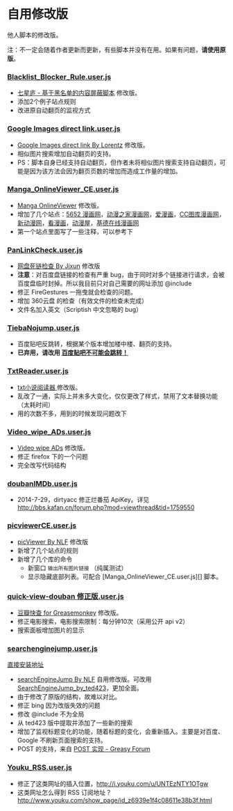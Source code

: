 自用修改版
=========

他人脚本的修改版。

注：不一定会随着作者更新而更新，有些脚本并没有在用。如果有问题，**请使用原版**。

### [Blacklist_Blocker_Rule.user.js](https://github.com/ywzhaiqi/userscript/blob/master/.%E4%BF%AE%E6%94%B9%E7%89%88/Blacklist_Blocker_Rule.user.js)

- [七星庐 - 基于黑名单的内容屏蔽脚本](http://qixinglu.com/post/blacklist_blocker_greasemonkey_script.html) 修改版。
- 添加2个例子站点规则
- 改进原自动翻页的监视方式

### [Google Images direct link.user.js](https://github.com/ywzhaiqi/userscript/blob/master/.%E4%BF%AE%E6%94%B9%E7%89%88/Google%20Images%20direct%20link.user.js)

- [Google Images direct link By Lorentz](http://userscripts.org/scripts/show/78355) 修改版。
- 相似图片搜索增加自动翻页的支持。
- PS：脚本自身已经支持自动翻页，但作者未将相似图片搜索支持自动翻页，可能是因为该方法会因为翻页页数的增加而造成工作量的增加。

### [Manga_OnlineViewer_CE.user.js](https://github.com/ywzhaiqi/userscript/blob/master/.%E4%BF%AE%E6%94%B9%E7%89%88/Manga_OnlineViewer_CE.user.js)

- [Manga OnlineViewer](https://greasyfork.org/scripts/1319-manga-onlineviewer) 修改版。
- 增加了几个站点：[5652 漫画网](http://mh.5652.com/)，[动漫之家漫画网](http://manhua.dmzj.com/)，[爱漫画](http://www.imanhua.com/)，[CC图库漫画网](http://www.tuku.cc/)，[新动漫网](http://www.xindm.cn/)，[看漫画](http://www.kkkmh.com/)，[动漫屋](http://www.dm5.com/)，[基德在线漫画网](http://www.jide123.net/)
- 第一个站点里面写了一些注释，可以参考下

### [PanLinkCheck.user.js](https://github.com/ywzhaiqi/userscript/blob/master/.%E4%BF%AE%E6%94%B9%E7%89%88/PanLinkCheck.user.js)

- [网盘死链检查 By Jixun](https://greasyfork.org/scripts/1262) 修改版
- **注意**：对百度盘链接的检查有严重 bug，由于同时对多个链接进行请求，会被百度盘临时封掉。所以我目前只对自己需要的网址添加 @include
- 修正 FireGestures 一拖曳就会检查的问题。
- 增加 360云盘 的检查（有效文件的检查未完成）
- 文件名加入英文（Scriptish 中文忽略的 bug）

### [TiebaNojump.user.js](https://github.com/ywzhaiqi/userscript/blob/master/.%E4%BF%AE%E6%94%B9%E7%89%88/TiebaNojump.user.js)

- 百度贴吧反跳转，根据某个版本增加楼中楼、翻页的支持。
- **已弃用，请改用 [百度贴吧不可能会跳转！](https://greasyfork.org/zh-CN/scripts/783-%E7%99%BE%E5%BA%A6%E8%B4%B4%E5%90%A7%E4%B8%8D%E5%8F%AF%E8%83%BD%E4%BC%9A%E8%B7%B3%E8%BD%AC)**

### [TxtReader.user.js](https://github.com/ywzhaiqi/userscript/blob/master/.%E4%BF%AE%E6%94%B9%E7%89%88/TxtReader.user.js)

- [txt小说阅读器 ](http://userscripts.org/scripts/show/185278) 修改版。
- 乱改了一通，实际上并未多大变化，仅仅更改了样式，禁用了文本替换功能（太耗时间）
- 用的次数不多，用到的时候发现问题改下

### [Video_wipe_ADs.user.js](https://github.com/ywzhaiqi/userscript/blob/master/.%E4%BF%AE%E6%94%B9%E7%89%88/Video_wipe_ADs.user.js)

- [Video wipe ADs](https://greasyfork.org/scripts/358-video-wipe-ads) 修改版。
- 修正 firefox 下的一个问题
- 完全改写代码结构

### [doubanIMDb.user.js](https://github.com/ywzhaiqi/userscript/blob/master/.%E4%BF%AE%E6%94%B9%E7%89%88/doubanIMDb.user.js)

- 2014-7-29，dirtyacc 修正烂番茄 ApiKey。详见 http://bbs.kafan.cn/forum.php?mod=viewthread&tid=1759550

### [picviewerCE.user.js](https://github.com/ywzhaiqi/userscript/blob/master/.%E4%BF%AE%E6%94%B9%E7%89%88/picviewerCE.user.js)

- [picViewer By NLF](http://userscripts.org/scripts/show/105741) 修改版
- 新增了几个站点的规则
- 新增了几个库的命令
    - 新窗口 `输出所有图片链接` （纯属测试）
    - 显示隐藏底部列表。可配合 [Manga_OnlineViewer_CE.user.js][] 脚本。

### [quick-view-douban 修正版.user.js](https://github.com/ywzhaiqi/userscript/blob/master/.%E4%BF%AE%E6%94%B9%E7%89%88/quick-view-douban%20%E4%BF%AE%E6%AD%A3%E7%89%88.user.js)

- [豆瓣快查 for Greasemonkey](http://userscripts.org/scripts/show/129416) 修改版。
- 修正电影搜索，电影搜索限制：每分钟10次（采用公开 api v2）
- 搜索面板增加图片的显示

### [searchenginejump.user.js](https://github.com/ywzhaiqi/userscript/blob/master/.%E4%BF%AE%E6%94%B9%E7%89%88/searchenginejump.user.js)

[直接安装地址](https://raw.githubusercontent.com/ywzhaiqi/userscript/master/.%E4%BF%AE%E6%94%B9%E7%89%88/searchenginejump.user.js)

- [searchEngineJump By NLF](http://userscripts.org/scripts/show/84970) 自用修改版。可改用 [SearchEngineJump_by_ted423](https://greasyfork.org/zh-CN/scripts/213-searchenginejump-by-ted423)，更加全面。
- 由于修改了原版的结构，故难以对比。
- 修正 bing 因为改版失效的问题
- 修改 @include 不为全局
- 从 ted423 版中提取并添加了一些新的搜索
- 增加了监视标题变化的功能，随着标题的变化，会重新插入。主要是对百度、Google 不刷新页面搜索的支持。
- POST 的支持，来自 [POST 实现 - Greasy Forum](https://greasyfork.org/forum/discussion/1490/post-%E5%AE%9E%E7%8E%B0)

### [Youku_RSS.user.js](Youku_RSS.user.js)

- 修正了这类网址的插入位置，http://i.youku.com/u/UNTEzNTY1OTgw
- 这类网址怎么得到 RSS 订阅地址？http://www.youku.com/show_page/id_z6939e1f4c08611e38b3f.html